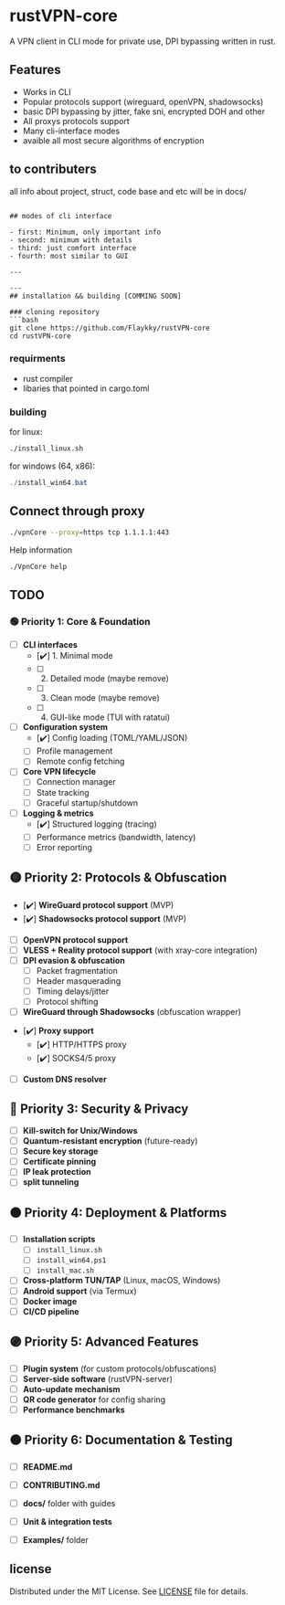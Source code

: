 # rustVPN-core

A VPN client in CLI mode for private use, DPI bypassing written in rust.

## Features
- Works in CLI
- Popular protocols support (wireguard, openVPN, shadowsocks)
- basic DPI bypassing by jitter, fake sni, encrypted DOH and other
- All proxys protocols support
- Many cli-interface modes
- avaible all most secure algorithms of encryption 


## to contributers
all info about project, struct, code base and etc will be in docs/
```

## modes of cli interface

- first: Minimum, only important info
- second: minimum with details
- third: just comfort interface  
- fourth: most similar to GUI

---

---
## installation && building [COMMING SOON]

### cloning repository 
```bash
git clone https://github.com/Flaykky/rustVPN-core
cd rustVPN-core
```


### requirments
- rust compiler 
- libaries that pointed in cargo.toml

### building

for linux:

```bash
./install_linux.sh
```

for windows (64, x86): 

```powershell
./install_win64.bat
```




## Connect through proxy
```bash
./vpnCore --proxy=https tcp 1.1.1.1:443
```

Help information
```bash
./VpnCore help
```


## TODO

### 🟢 Priority 1: Core & Foundation
- [ ] **CLI interfaces**
  - [✔️] 1. Minimal mode
  - [ ] 2. Detailed mode (maybe remove)
  - [ ] 3. Clean mode (maybe remove)
  - [ ] 4. GUI-like mode (TUI with ratatui)
- [ ] **Configuration system**
  - [✔️] Config loading (TOML/YAML/JSON)
  - [ ] Profile management
  - [ ] Remote config fetching
- [ ] **Core VPN lifecycle**
  - [ ] Connection manager
  - [ ] State tracking
  - [ ] Graceful startup/shutdown
- [ ] **Logging & metrics**
  - [✔️] Structured logging (tracing)
  - [ ] Performance metrics (bandwidth, latency)
  - [ ] Error reporting

## 🟡 Priority 2: Protocols & Obfuscation
- [✔️] **WireGuard protocol support** (MVP)
- [✔️] **Shadowsocks protocol support** (MVP)
- [ ] **OpenVPN protocol support**
- [ ] **VLESS + Reality protocol support** (with xray-core integration)
- [ ] **DPI evasion & obfuscation**
  - [ ] Packet fragmentation
  - [ ] Header masquerading
  - [ ] Timing delays/jitter
  - [ ] Protocol shifting
- [ ] **WireGuard through Shadowsocks** (obfuscation wrapper)
- [✔️] **Proxy support**
  - [✔️] HTTP/HTTPS proxy
  - [✔️] SOCKS4/5 proxy
- [ ] **Custom DNS resolver**

## 🔵 Priority 3: Security & Privacy
- [ ] **Kill-switch for Unix/Windows**
- [ ] **Quantum-resistant encryption** (future-ready)
- [ ] **Secure key storage**
- [ ] **Certificate pinning**
- [ ] **IP leak protection**
- [ ] **split tunneling**

## 🟠 Priority 4: Deployment & Platforms
- [ ] **Installation scripts**
  - [ ] `install_linux.sh`
  - [ ] `install_win64.ps1`
  - [ ] `install_mac.sh`
- [ ] **Cross-platform TUN/TAP** (Linux, macOS, Windows)
- [ ] **Android support** (via Termux)
- [ ] **Docker image**
- [ ] **CI/CD pipeline**

## 🟣 Priority 5: Advanced Features
- [ ] **Plugin system** (for custom protocols/obfuscations)
- [ ] **Server-side software** (rustVPN-server)
- [ ] **Auto-update mechanism**
- [ ] **QR code generator** for config sharing
- [ ] **Performance benchmarks**

## 🟤 Priority 6: Documentation & Testing
- [ ] **README.md**
- [ ] **CONTRIBUTING.md**
- [ ] **docs/** folder with guides
- [ ] **Unit & integration tests**
- [ ] **Examples/** folder


## license 

Distributed under the MIT License. See [LICENSE](LICENSE) file for details.
